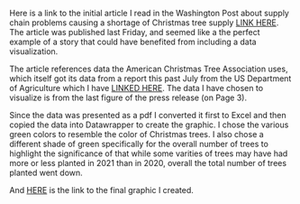 Here is a link to the initial article I read in the Washington Post about supply chain problems causing a shortage of Christmas tree supply [LINK HERE](https://www.washingtonpost.com/business/2021/11/26/christmas-tree-shortage). The article was published last Friday, and seemed like a the perfect example of a story that could have benefited from including a data visualization.

The article references data the American Christmas Tree Association uses, which itself got its data from a report this past July from the US Department of Agriculture which I have [LINKED HERE](https://www.nass.usda.gov/Statistics_by_State/Washington/Publications/Current_News_Release/2021/xmas2020.pdf). The data I have chosen to visualize is from the last figure of the press release (on Page 3).

Since the data was presented as a pdf I converted it first to Excel and then copied the data into Datawrapper to create the graphic. I chose the various green colors to resemble the color of Christmas trees. I also chose a different shade of green specifically for the overall number of trees to highlight the significance of that while some varities of trees may have had more or less planted in 2021 than in 2020, overall the total number of trees planted went down.

And [HERE](https://datawrapper.dwcdn.net/7Fgav/1/) is the link to the final graphic I created.
